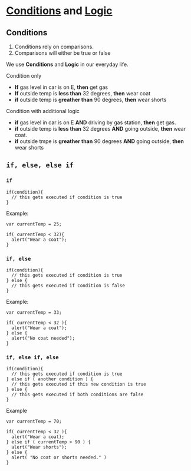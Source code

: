# [Conditions](https://www.w3schools.com/js/js_if_else.asp) and [Logic](https://www.w3schools.com/js/js_operators.asp)

## Conditions

1. Conditions rely on comparisons.
2. Comparisons will either be true or false

We use **Conditions** and **Logic** in our everyday life.

Condition only
* **If** gas level in car is on E, **then** get gas
* **If** outside temp is **less than** 32 degrees, **then** wear coat
* **if** outside temp is **greather than** 90 degrees, **then** wear shorts

Condition with additional logic

* **if** gas level in car is on E **AND** driving by gas station, **then** get gas.
* **if** outside temp is **less than** 32 degrees **AND** going outside, **then** wear coat.
* **if** outside tmpe is **greather than** 90 degrees **AND** going outside, **then** wear shorts



## `if, else, else if`

### `if`

    if(condition){
      // this gets executed if condition is true
    }

Example:
    
    var currentTemp = 25;

    if( currentTemp < 32){
      alert("Wear a coat");
    }

### `if, else`
    if(condition){
      // this gets executed if condition is true
    } else {
      // this gets executed if condition is false
    }

Example:

    var currentTemp = 33;

    if( currentTemp < 32 ){
      alert("Wear a coat");      
    } else {
      alert("No coat needed");
    }

### `if, else if, else`

    if(condition){
      // this gets executed if condition is true
    } else if ( another condition ) {
      // this gets executed if this new condition is true
    } else {
      // this gets executed if both conditions are false
    }

Example

    var currentTemp = 70;

    if( currentTemp < 32 ){
      alert("Wear a coat);      
    } else if ( currentTemp > 90 ) {
      alert("Wear shorts");
    } else {
      alert( "No coat or shorts needed." )
    }
